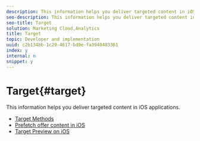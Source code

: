 ```yaml
---
description: This information helps you deliver targeted content in iOS applications.
seo-description: This information helps you deliver targeted content in iOS applications.
seo-title: Target
solution: Marketing Cloud,Analytics
title: Target
topic: Developer and implementation
uuid: c2b134bb-1c29-4617-bd9e-fa3940483361
index: y
internal: n
snippet: y
---
```


# Target{#target}

This information helps you deliver targeted content in iOS applications.

+ [Target Methods](c-target-methods.md)
+ [Prefetch offer content in iOS](c-mob-target-prefetch-ios.md)
+ [Target Preview on iOS](c-mob-target-preview-ios.md)
